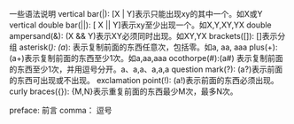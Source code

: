 一些语法说明
vertical bar(|): [X | Y]表示只能出现xy的其中一个。如X或Y
vertical double bar(||): [ X || Y]表示xy至少出现一个。如X,Y,XY,YX
double ampersand(&): (X && Y)表示XY必须同时出现。如XY,YX
brackets([]): []表示分组 
asterisk(*): (a*): 表示复制前面的东西任意次，包括零。如a, aa, aaa
plus(+): (a+)表示复制前面的东西至少1次。如a,aa,aaa
ocothorpe(#):(a#) 表示复制前面的东西至少1次，并用逗号分开。a、a,a、a,a,a
question mark(?): (a?)表示前面的东西可出现或不出现。
exclamation point(!): (a!)表示前面的东西必须出现。
curly braces({}): {M,N}表示重复前面的东西最少M次，最多N次。

preface: 前言
comma： 逗号